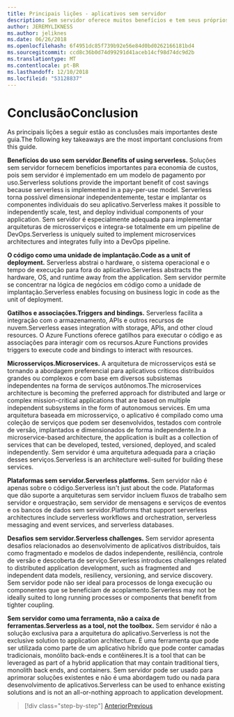 ```yaml
---
title: Principais lições - aplicativos sem servidor
description: Sem servidor oferece muitos benefícios e tem seus próprios desafios. Um resumo das principais lições deste guia.
author: JEREMYLIKNESS
ms.author: jeliknes
ms.date: 06/26/2018
ms.openlocfilehash: 6f4951dc85f739b92e56e84d0bd0262166181bd4
ms.sourcegitcommit: ccd8c36b0d74d99291d41aceb14cf98d74dc9d2b
ms.translationtype: MT
ms.contentlocale: pt-BR
ms.lasthandoff: 12/10/2018
ms.locfileid: "53128837"
---
```

# <a name="conclusion"></a><span data-ttu-id="c5ef4-104">Conclusão</span><span class="sxs-lookup"><span data-stu-id="c5ef4-104">Conclusion</span></span>

<span data-ttu-id="c5ef4-105">As principais lições a seguir estão as conclusões mais importantes deste guia.</span><span class="sxs-lookup"><span data-stu-id="c5ef4-105">The following key takeaways are the most important conclusions from this guide.</span></span>

<span data-ttu-id="c5ef4-106">**Benefícios do uso sem servidor.**</span><span class="sxs-lookup"><span data-stu-id="c5ef4-106">**Benefits of using serverless.**</span></span> <span data-ttu-id="c5ef4-107">Soluções sem servidor fornecem benefícios importantes para economia de custos, pois sem servidor é implementado em um modelo de pagamento por uso.</span><span class="sxs-lookup"><span data-stu-id="c5ef4-107">Serverless solutions provide the important benefit of cost savings because serverless is implemented in a pay-per-use model.</span></span> <span data-ttu-id="c5ef4-108">Serverless torna possível dimensionar independentemente, testar e implantar os componentes individuais do seu aplicativo.</span><span class="sxs-lookup"><span data-stu-id="c5ef4-108">Serverless makes it possible to independently scale, test, and deploy individual components of your application.</span></span> <span data-ttu-id="c5ef4-109">Sem servidor é especialmente adequada para implementar arquiteturas de microsserviços e integra-se totalmente em um pipeline de DevOps.</span><span class="sxs-lookup"><span data-stu-id="c5ef4-109">Serverless is uniquely suited to implement microservices architectures and integrates fully into a DevOps pipeline.</span></span>

<span data-ttu-id="c5ef4-110">**O código como uma unidade de implantação.**</span><span class="sxs-lookup"><span data-stu-id="c5ef4-110">**Code as a unit of deployment.**</span></span> <span data-ttu-id="c5ef4-111">Serverless abstrai o hardware, o sistema operacional e o tempo de execução para fora do aplicativo.</span><span class="sxs-lookup"><span data-stu-id="c5ef4-111">Serverless abstracts the hardware, OS, and runtime away from the application.</span></span> <span data-ttu-id="c5ef4-112">Sem servidor permite se concentrar na lógica de negócios em código como a unidade de implantação.</span><span class="sxs-lookup"><span data-stu-id="c5ef4-112">Serverless enables focusing on business logic in code as the unit of deployment.</span></span>

<span data-ttu-id="c5ef4-113">**Gatilhos e associações.**</span><span class="sxs-lookup"><span data-stu-id="c5ef4-113">**Triggers and bindings.**</span></span> <span data-ttu-id="c5ef4-114">Serverless facilita a integração com o armazenamento, APIs e outros recursos de nuvem.</span><span class="sxs-lookup"><span data-stu-id="c5ef4-114">Serverless eases integration with storage, APIs, and other cloud resources.</span></span> <span data-ttu-id="c5ef4-115">O Azure Functions oferece gatilhos para executar o código e as associações para interagir com os recursos.</span><span class="sxs-lookup"><span data-stu-id="c5ef4-115">Azure Functions provides triggers to execute code and bindings to interact with resources.</span></span>

<span data-ttu-id="c5ef4-116">**Microsserviços.**</span><span class="sxs-lookup"><span data-stu-id="c5ef4-116">**Microservices.**</span></span> <span data-ttu-id="c5ef4-117">A arquitetura de microsserviços está se tornando a abordagem preferencial para aplicativos críticos distribuídos grandes ou complexos e com base em diversos subsistemas independentes na forma de serviços autônomos.</span><span class="sxs-lookup"><span data-stu-id="c5ef4-117">The microservices architecture is becoming the preferred approach for distributed and large or complex mission-critical applications that are based on multiple independent subsystems in the form of autonomous services.</span></span> <span data-ttu-id="c5ef4-118">Em uma arquitetura baseada em microsserviço, o aplicativo é compilado como uma coleção de serviços que podem ser desenvolvidos, testados com controle de versão, implantados e dimensionados de forma independente.</span><span class="sxs-lookup"><span data-stu-id="c5ef4-118">In a microservice-based architecture, the application is built as a collection of services that can be developed, tested, versioned, deployed, and scaled independently.</span></span> <span data-ttu-id="c5ef4-119">Sem servidor é uma arquitetura adequada para a criação desses serviços.</span><span class="sxs-lookup"><span data-stu-id="c5ef4-119">Serverless is an architecture well-suited for building these services.</span></span>

<span data-ttu-id="c5ef4-120">**Plataformas sem servidor.**</span><span class="sxs-lookup"><span data-stu-id="c5ef4-120">**Serverless platforms.**</span></span> <span data-ttu-id="c5ef4-121">Sem servidor não é apenas sobre o código.</span><span class="sxs-lookup"><span data-stu-id="c5ef4-121">Serverless isn't just about the code.</span></span> <span data-ttu-id="c5ef4-122">Plataformas que dão suporte a arquiteturas sem servidor incluem fluxos de trabalho sem servidor e orquestração, sem servidor de mensagens e serviços de eventos e os bancos de dados sem servidor.</span><span class="sxs-lookup"><span data-stu-id="c5ef4-122">Platforms that support serverless architectures include serverless workflows and orchestration, serverless messaging and event services, and serverless databases.</span></span>

<span data-ttu-id="c5ef4-123">**Desafios sem servidor.**</span><span class="sxs-lookup"><span data-stu-id="c5ef4-123">**Serverless challenges.**</span></span> <span data-ttu-id="c5ef4-124">Sem servidor apresenta desafios relacionados ao desenvolvimento de aplicativos distribuídos, tais como fragmentado e modelos de dados independente, resiliência, controle de versão e descoberta de serviço.</span><span class="sxs-lookup"><span data-stu-id="c5ef4-124">Serverless introduces challenges related to distributed application development, such as fragmented and independent data models, resiliency, versioning, and service discovery.</span></span> <span data-ttu-id="c5ef4-125">Sem servidor pode não ser ideal para processos de longa execução ou componentes que se beneficiam de acoplamento.</span><span class="sxs-lookup"><span data-stu-id="c5ef4-125">Serverless may not be ideally suited to long running processes or components that benefit from tighter coupling.</span></span>

<span data-ttu-id="c5ef4-126">**Sem servidor como uma ferramenta, não a caixa de ferramentas.**</span><span class="sxs-lookup"><span data-stu-id="c5ef4-126">**Serverless as a tool, not the toolbox.**</span></span> <span data-ttu-id="c5ef4-127">Sem servidor é não a solução exclusiva para a arquitetura do aplicativo.</span><span class="sxs-lookup"><span data-stu-id="c5ef4-127">Serverless is not the exclusive solution to application architecture.</span></span> <span data-ttu-id="c5ef4-128">É uma ferramenta que pode ser utilizada como parte de um aplicativo híbrido que pode conter camadas tradicionais, monólito back-ends e contêineres.</span><span class="sxs-lookup"><span data-stu-id="c5ef4-128">It is a tool that can be leveraged as part of a hybrid application that may contain traditional tiers, monolith back ends, and containers.</span></span> <span data-ttu-id="c5ef4-129">Sem servidor pode ser usado para aprimorar soluções existentes e não é uma abordagem tudo ou nada para desenvolvimento de aplicativos.</span><span class="sxs-lookup"><span data-stu-id="c5ef4-129">Serverless can be used to enhance existing solutions and is not an all-or-nothing approach to application development.</span></span>

>[!div class="step-by-step"]
>[<span data-ttu-id="c5ef4-130">Anterior</span><span class="sxs-lookup"><span data-stu-id="c5ef4-130">Previous</span></span>](serverless-business-scenarios.md)